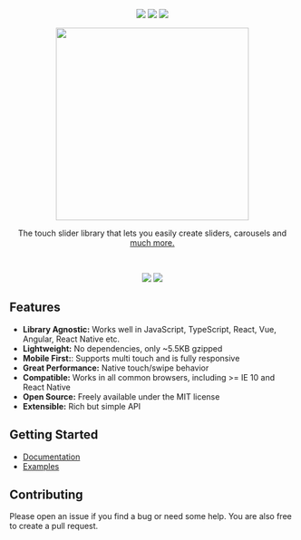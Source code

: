 <p align="center">
<a href="https://www.npmjs.com/package/keen-slider"><img src="https://badge.fury.io/js/keen-slider.svg" /></a>
<a href="https://www.npmjs.com/package/keen-slider"><img src="https://img.shields.io/npm/l/keen-slider?color=success" /></a>
<a href="https://www.npmjs.com/package/keen-slider"><img src="https://img.shields.io/npm/dm/keen-slider" /></a>

</p>
<p align="center">
<a href="https://keen-slider.io" title="Keen-Slider"><img width="340" src="https://keen-slider.io/images/logo-github.svg" /></a>
</p>
<p align="center">
  The touch slider library that lets you easily create sliders, carousels and <a href="https://keen-slider.io/examples">much more.</a>
</p>
<br/>

<p align="center">
<a href="https://keen-slider.io/examples#draggable-card"><img src="https://keen-slider.io/images/card.gif" /></a>
<a href="https://keen-slider.io/examples#datetimepicker"><img src="https://keen-slider.io/images/demo2.gif" /></a>
</p>

## Features

- **Library Agnostic:** Works well in JavaScript, TypeScript, React, Vue, Angular, React Native etc.
- **Lightweight:** No dependencies, only ~5.5KB gzipped
- **Mobile First:**: Supports multi touch and is fully responsive
- **Great Performance:** Native touch/swipe behavior
- **Compatible:** Works in all common browsers, including >= IE 10 and React Native
- **Open Source:** Freely available under the MIT license
- **Extensible:** Rich but simple API

## Getting Started

- [Documentation](https://keen-slider.io/docs)
- [Examples](https://keen-slider.io/examples)

## Contributing

Please open an issue if you find a bug or need some help. You are also free to create a pull request.
